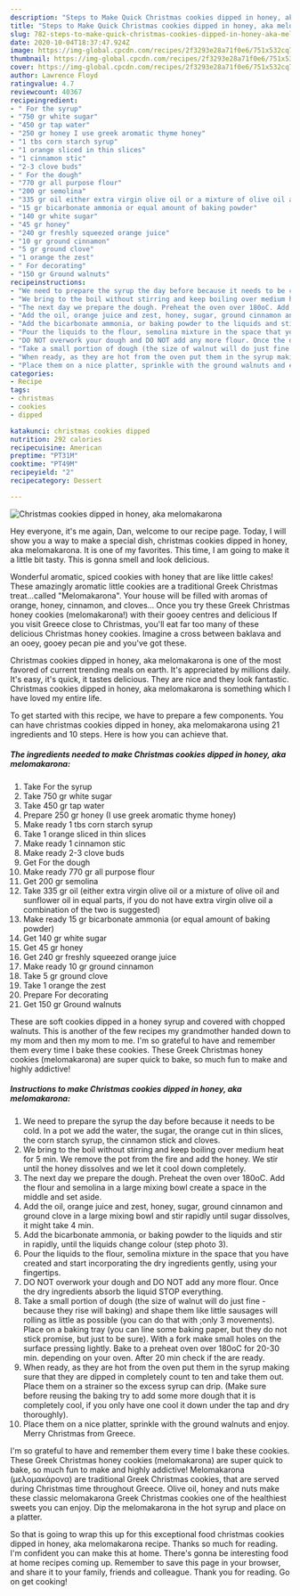 ```yaml
---
description: "Steps to Make Quick Christmas cookies dipped in honey, aka melomakarona"
title: "Steps to Make Quick Christmas cookies dipped in honey, aka melomakarona"
slug: 782-steps-to-make-quick-christmas-cookies-dipped-in-honey-aka-melomakarona
date: 2020-10-04T18:37:47.924Z
image: https://img-global.cpcdn.com/recipes/2f3293e28a71f0e6/751x532cq70/christmas-cookies-dipped-in-honey-aka-melomakarona-recipe-main-photo.jpg
thumbnail: https://img-global.cpcdn.com/recipes/2f3293e28a71f0e6/751x532cq70/christmas-cookies-dipped-in-honey-aka-melomakarona-recipe-main-photo.jpg
cover: https://img-global.cpcdn.com/recipes/2f3293e28a71f0e6/751x532cq70/christmas-cookies-dipped-in-honey-aka-melomakarona-recipe-main-photo.jpg
author: Lawrence Floyd
ratingvalue: 4.7
reviewcount: 40367
recipeingredient:
- " For the syrup"
- "750 gr white sugar"
- "450 gr tap water"
- "250 gr honey I use greek aromatic thyme honey"
- "1 tbs corn starch syrup"
- "1 orange sliced in thin slices"
- "1 cinnamon stic"
- "2-3 clove buds"
- " For the dough"
- "770 gr all purpose flour"
- "200 gr semolina"
- "335 gr oil either extra virgin olive oil or a mixture of olive oil and sunflower oil in equal parts if you do not have extra virgin olive oil a combination of the two is suggested"
- "15 gr bicarbonate ammonia or equal amount of baking powder"
- "140 gr white sugar"
- "45 gr honey"
- "240 gr freshly squeezed orange juice"
- "10 gr ground cinnamon"
- "5 gr ground clove"
- "1 orange the zest"
- " For decorating"
- "150 gr Ground walnuts"
recipeinstructions:
- "We need to prepare the syrup the day before because it needs to be cold. In a pot we add the water, the sugar, the orange cut in thin slices, the corn starch syrup, the cinnamon stick and cloves."
- "We bring to the boil without stirring and keep boiling over medium heat for 5 min. We remove the pot from the fire and add the honey. We stir until the honey dissolves and we let it cool down completely."
- "The next day we prepare the dough. Preheat the oven over 180oC. Add the flour and semolina in a large mixing bowl create a space in the middle and set aside."
- "Add the oil, orange juice and zest, honey, sugar, ground cinnamon and ground clove in a large mixing bowl and stir rapidly until sugar dissolves, it might take 4 min."
- "Add the bicarbonate ammonia, or baking powder to the liquids and stir in rapidly, until the liquids change colour (step photo 3)."
- "Pour the liquids to the flour, semolina mixture in the space that you have created and start incorporating the dry ingredients gently, using your fingertips."
- "DO NOT overwork your dough and DO NOT add any more flour. Once the dry ingredients absorb the liquid STOP everything."
- "Take a small portion of dough (the size of walnut will do just fine - because they rise will baking) and shape them like little sausages will rolling as little as possible (you can do that with ;only 3 movements). Place on a baking tray (you can line some baking paper, but they do not stick promise, but just to be sure). With a fork make small holes on the surface pressing lightly. Bake to a preheat oven over 180oC for 20-30 min. depending on your oven. After 20 min check if the are ready."
- "When ready, as they are hot from the oven put them in the syrup making sure that they are dipped in completely count to ten and take them out. Place them on a strainer so the excess syrup can drip. (Make sure before reusing the baking try to add some more dough that it is completely cool, if you only have one cool it down under the tap and dry thoroughly)."
- "Place them on a nice platter, sprinkle with the ground walnuts and enjoy. Merry Christmas from Greece."
categories:
- Recipe
tags:
- christmas
- cookies
- dipped

katakunci: christmas cookies dipped 
nutrition: 292 calories
recipecuisine: American
preptime: "PT31M"
cooktime: "PT49M"
recipeyield: "2"
recipecategory: Dessert

---
```



![Christmas cookies dipped in honey, aka melomakarona](https://img-global.cpcdn.com/recipes/2f3293e28a71f0e6/751x532cq70/christmas-cookies-dipped-in-honey-aka-melomakarona-recipe-main-photo.jpg)

Hey everyone, it's me again, Dan, welcome to our recipe page. Today, I will show you a way to make a special dish, christmas cookies dipped in honey, aka melomakarona. It is one of my favorites. This time, I am going to make it a little bit tasty. This is gonna smell and look delicious.

Wonderful aromatic, spiced cookies with honey that are like little cakes! These amazingly aromatic little cookies are a traditional Greek Christmas treat…called &#34;Melomakarona&#34;. Your house will be filled with aromas of orange, honey, cinnamon, and cloves… Once you try these Greek Christmas honey cookies (melomakarona!) with their gooey centres and delicious If you visit Greece close to Christmas, you&#39;ll eat far too many of these delicious Christmas honey cookies. Imagine a cross between baklava and an ooey, gooey pecan pie and you&#39;ve got these.

Christmas cookies dipped in honey, aka melomakarona is one of the most favored of current trending meals on earth. It's appreciated by millions daily. It's easy, it's quick, it tastes delicious. They are nice and they look fantastic. Christmas cookies dipped in honey, aka melomakarona is something which I have loved my entire life.


To get started with this recipe, we have to prepare a few components. You can have christmas cookies dipped in honey, aka melomakarona using 21 ingredients and 10 steps. Here is how you can achieve that.

<!--inarticleads1-->

##### The ingredients needed to make Christmas cookies dipped in honey, aka melomakarona:

1. Take  For the syrup
1. Take 750 gr white sugar
1. Take 450 gr tap water
1. Prepare 250 gr honey (I use greek aromatic thyme honey)
1. Make ready 1 tbs corn starch syrup
1. Take 1 orange sliced in thin slices
1. Make ready 1 cinnamon stic
1. Make ready 2-3 clove buds
1. Get  For the dough
1. Make ready 770 gr all purpose flour
1. Get 200 gr semolina
1. Take 335 gr oil (either extra virgin olive oil or a mixture of olive oil and sunflower oil in equal parts, if you do not have extra virgin olive oil a combination of the two is suggested)
1. Make ready 15 gr bicarbonate ammonia (or equal amount of baking powder)
1. Get 140 gr white sugar
1. Get 45 gr honey
1. Get 240 gr freshly squeezed orange juice
1. Make ready 10 gr ground cinnamon
1. Take 5 gr ground clove
1. Take 1 orange the zest
1. Prepare  For decorating
1. Get 150 gr Ground walnuts


These are soft cookies dipped in a honey syrup and covered with chopped walnuts. This is another of the few recipes my grandmother handed down to my mom and then my mom to me. I&#39;m so grateful to have and remember them every time I bake these cookies. These Greek Christmas honey cookies (melomakarona) are super quick to bake, so much fun to make and highly addictive! 

<!--inarticleads2-->

##### Instructions to make Christmas cookies dipped in honey, aka melomakarona:

1. We need to prepare the syrup the day before because it needs to be cold. In a pot we add the water, the sugar, the orange cut in thin slices, the corn starch syrup, the cinnamon stick and cloves.
1. We bring to the boil without stirring and keep boiling over medium heat for 5 min. We remove the pot from the fire and add the honey. We stir until the honey dissolves and we let it cool down completely.
1. The next day we prepare the dough. Preheat the oven over 180oC. Add the flour and semolina in a large mixing bowl create a space in the middle and set aside.
1. Add the oil, orange juice and zest, honey, sugar, ground cinnamon and ground clove in a large mixing bowl and stir rapidly until sugar dissolves, it might take 4 min.
1. Add the bicarbonate ammonia, or baking powder to the liquids and stir in rapidly, until the liquids change colour (step photo 3).
1. Pour the liquids to the flour, semolina mixture in the space that you have created and start incorporating the dry ingredients gently, using your fingertips.
1. DO NOT overwork your dough and DO NOT add any more flour. Once the dry ingredients absorb the liquid STOP everything.
1. Take a small portion of dough (the size of walnut will do just fine - because they rise will baking) and shape them like little sausages will rolling as little as possible (you can do that with ;only 3 movements). Place on a baking tray (you can line some baking paper, but they do not stick promise, but just to be sure). With a fork make small holes on the surface pressing lightly. Bake to a preheat oven over 180oC for 20-30 min. depending on your oven. After 20 min check if the are ready.
1. When ready, as they are hot from the oven put them in the syrup making sure that they are dipped in completely count to ten and take them out. Place them on a strainer so the excess syrup can drip. (Make sure before reusing the baking try to add some more dough that it is completely cool, if you only have one cool it down under the tap and dry thoroughly).
1. Place them on a nice platter, sprinkle with the ground walnuts and enjoy. Merry Christmas from Greece.


I&#39;m so grateful to have and remember them every time I bake these cookies. These Greek Christmas honey cookies (melomakarona) are super quick to bake, so much fun to make and highly addictive! Melomakarona (μελομακάρονα) are traditional Greek Christmas cookies, that are served during Christmas time throughout Greece. Olive oil, honey and nuts make these classic melomakarona Greek Christmas cookies one of the healthiest sweets you can enjoy. Dip the melomakarona in the hot syrup and place on a platter. 

So that is going to wrap this up for this exceptional food christmas cookies dipped in honey, aka melomakarona recipe. Thanks so much for reading. I'm confident you can make this at home. There's gonna be interesting food at home recipes coming up. Remember to save this page in your browser, and share it to your family, friends and colleague. Thank you for reading. Go on get cooking!
